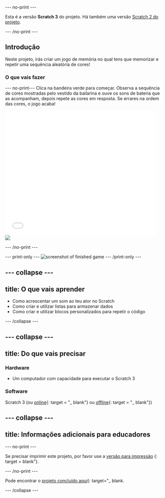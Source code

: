 \--- no-print \---

Esta é a versão **Scratch 3** do projeto. Há também uma versão [Scratch 2 do projeto](https://projects.raspberrypi.org/en/projects/memory-scratch2).

\--- /no-print \---

## Introdução

Neste projeto, irás criar um jogo de memória no qual tens que memorizar e repetir uma sequência aleatória de cores!

### O que vais fazer

\--- no-print\--- Clica na bandeira verde para começar. Observa a sequência de cores mostradas pelo vestido da bailarina e ouve os sons de bateria que as acompanham, depois repete as cores em resposta. Se errares na ordem das cores, o jogo acaba!

<div class="scratch-preview">
  <iframe allowtransparency="true" width="485" height="402" src="//scratch.mit.edu/projects/embed/284452634/?autostart=false" frameborder="0" allowfullscreen scrolling="no" mark="crwd-mark"></iframe> <img src="images/screenshot.png" />
</div>

\--- /no-print \---

\--- print-only \--- ![screenshot of finished game](images/screenshot.png) \--- /print-only \---

## \--- collapse \---

## title: O que vais aprender

+ Como acrescentar um som ao teu ator no Scratch
+ Como criar e utilizar listas para armazenar dados
+ Como criar e utilizar blocos personalizados para repetir o código

\--- /collapse \---

## \--- collapse \---

## title: Do que vais precisar

### Hardware

+ Um computador com capacidade para executar o Scratch 3

### Software

Scratch 3 (ou [online](https://rpf.io/scratchon){: target = "_ blank"} ou [offline](https://rpf.io/scratchoff){: target = "_ blank"})

## \--- collapse \---

## title: Informações adicionais para educadores

\--- no-print \---

Se precisar imprimir este projeto, por favor use a [versão para impressão](https://projects.raspberrypi.org/en/projects/memory/print) {: target = blank"}.

\--- /no-print \---

Pode encontrar o [projeto concluído aqui](http://rpf.io/p/en/memory-get){: target="_ blank.

\--- /collapse \---